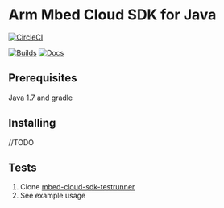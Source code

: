# Arm Mbed Cloud SDK for Java

[![CircleCI](https://circleci.com/gh/ARMmbed/mbed-cloud-sdk-java.svg?style=svg&circle-token=0167754c8a12d770eb92b9165ac9022a8c422633)](https://circleci.com/gh/ARMmbed/mbed-cloud-sdk-java)

[![Builds](https://img.shields.io/badge/sdk-builds-blue.svg)](http://armmbed.github.io/mbed-cloud-sdk-java/builds/)
[![Docs](https://img.shields.io/badge/sdk-documentation-blue.svg)](https://s3-us-west-2.amazonaws.com/mbed-cloud-sdk-java/index.html)

## Prerequisites

Java 1.7 and gradle

## Installing

//TODO

## Tests

1. Clone [mbed-cloud-sdk-testrunner](https://github.com/ARMmbed/mbed-cloud-sdk-testrunner)
2. See example usage